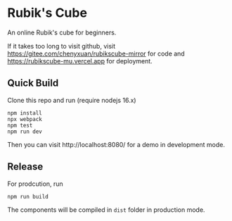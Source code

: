 # Rubik's Cube

An online Rubik's cube for beginners.

If it takes too long to visit github, visit https://gitee.com/chenyxuan/rubikscube-mirror for code and https://rubikscube-mu.vercel.app for deployment.

## Quick Build

Clone this repo and run (require nodejs 16.x)

```
npm install
npx webpack
npm test
npm run dev
```

Then you can visit http://localhost:8080/ for a demo in development mode.

## Release

For prodcution, run

```
npm run build
```

The components will be compiled in `dist` folder in production mode.